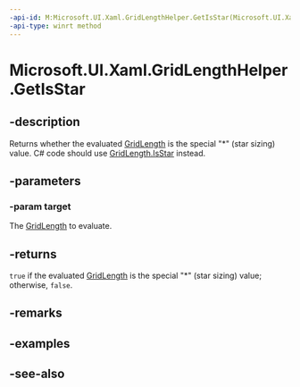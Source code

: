 ```yaml
---
-api-id: M:Microsoft.UI.Xaml.GridLengthHelper.GetIsStar(Microsoft.UI.Xaml.GridLength)
-api-type: winrt method
---
```


<!-- Method syntax
public bool GetIsStar(Microsoft.UI.Xaml.GridLength target)
-->

# Microsoft.UI.Xaml.GridLengthHelper.GetIsStar

## -description

Returns whether the evaluated [GridLength](gridlength.md) is the special "*" (star sizing) value. C# code should use [GridLength.IsStar](/dotnet/api/windows.ui.xaml.gridlength.isstar) instead.

## -parameters

### -param target

The [GridLength](gridlength.md) to evaluate.

## -returns

`true` if the evaluated [GridLength](gridlength.md) is the special "*" (star sizing) value; otherwise, `false`.

## -remarks

## -examples

## -see-also
